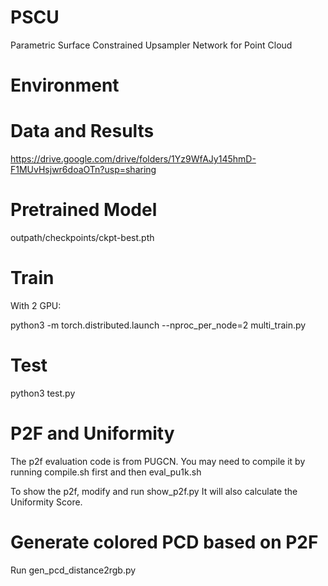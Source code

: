 # PSCU
Parametric Surface Constrained Upsampler Network for Point Cloud

# Environment


# Data and Results

https://drive.google.com/drive/folders/1Yz9WfAJy145hmD-F1MUvHsjwr6doaOTn?usp=sharing

# Pretrained Model

outpath/checkpoints/ckpt-best.pth

# Train
With 2 GPU:

python3 -m torch.distributed.launch --nproc_per_node=2 multi_train.py

# Test

python3 test.py

# P2F and Uniformity
The p2f evaluation code is from PUGCN.
You may need to compile it by running compile.sh first and then eval_pu1k.sh

To show the p2f, modify and run show_p2f.py
It will also calculate the Uniformity Score.

# Generate colored PCD based on P2F
Run gen_pcd_distance2rgb.py
